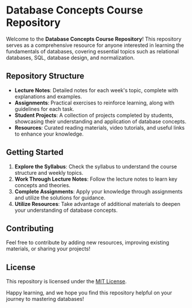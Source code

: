# Database Concepts Course Repository

Welcome to the **Database Concepts Course Repository**! This repository serves as a comprehensive resource for anyone interested in learning the fundamentals of databases, covering essential topics such as relational databases, SQL, database design, and normalization.

## Repository Structure

- **Lecture Notes**: Detailed notes for each week's topic, complete with explanations and examples.
- **Assignments**: Practical exercises to reinforce learning, along with guidelines for each task.
- **Student Projects**: A collection of projects completed by students, showcasing their understanding and application of database concepts.
- **Resources**: Curated reading materials, video tutorials, and useful links to enhance your knowledge.

## Getting Started

1. **Explore the Syllabus**: Check the syllabus to understand the course structure and weekly topics.
2. **Work Through Lecture Notes**: Follow the lecture notes to learn key concepts and theories.
3. **Complete Assignments**: Apply your knowledge through assignments and utilize the solutions for guidance.
4. **Utilize Resources**: Take advantage of additional materials to deepen your understanding of database concepts.

## Contributing

Feel free to contribute by adding new resources, improving existing materials, or sharing your projects!

## License

This repository is licensed under the [MIT License](LICENSE).

Happy learning, and we hope you find this repository helpful on your journey to mastering databases!
